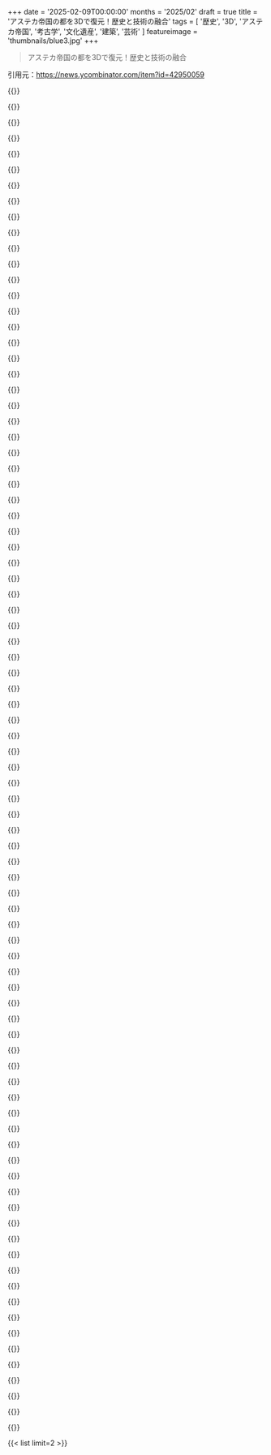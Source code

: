 +++
date = '2025-02-09T00:00:00'
months = '2025/02'
draft = true
title = 'アステカ帝国の都を3Dで復元！歴史と技術の融合'
tags = [ '歴史', '3D', 'アステカ帝国', '考古学', '文化遺産', '建築', '芸術' ]
featureimage = 'thumbnails/blue3.jpg'
+++

> アステカ帝国の都を3Dで復元！歴史と技術の融合

引用元：https://news.ycombinator.com/item?id=42950059

{{<matomeQuote body="アメリカ大陸がコロンブス以前と以降でどう変わったかに興味ある人には、Charles C. Mannの1491と1493って本をおすすめするよ。特に1491は面白かった。" userName="StepWeiwu" createdAt="2025-02-09T17:03:58" color="#ff33a1">}}

{{<matomeQuote body="TenochtitlanについてのThe Fall of Civilizationsのエピソードもすごいよ。ポッドキャストのPaul M. M. Cooperが最近の発見をしっかり取り入れて、良い歴史を語ってる。" userName="atombender" createdAt="2025-02-09T21:24:53" color="#ff5c5c">}}

{{<matomeQuote body="それ、政治的な言説はないの？左翼的な視点じゃなくて、コンキスタドールに協力する部族がいたら、悪いヨーロッパ人に壊されたユートピアって話が崩れるよね。" userName="InDubioProRubio" createdAt="2025-02-10T09:17:39" color="">}}

{{<matomeQuote body="The Rest is Historyは保守的だけど、右派的じゃない考え方の人には向かないかも。歴史は政治とは切り離せないんだよね。" userName="jdgoesmarching" createdAt="2025-02-10T16:30:59" color="">}}

{{<matomeQuote body="そういう世界観は、苦しみを永遠にして、進展を阻む気がする。中東の二国家解決案も、ストーリーに固執しすぎてるように見える。" userName="InDubioProRubio" createdAt="2025-02-10T16:52:54" color="">}}

{{<matomeQuote body="The Rest is HistoryはCortezの話をバランス良く扱って、征服の双方の残虐行為もきちんと探求してるよ。La Malincheの重要性も触れてたし。" userName="s1artibartfast" createdAt="2025-02-10T17:06:16" color="#ff33a1">}}

{{<matomeQuote body="ありがとう！興味深い複雑さを教えてくれそうだね。試してみることにするよ。" userName="InDubioProRubio" createdAt="2025-02-11T09:25:19" color="">}}

{{<matomeQuote body="同じく「The Conquest of New Spain」って本もおすすめだよ。Cortesの兵士の第一人者としての視点があって、事実が時に fictionよりも驚くべきことを示してる。" userName="bennyfreshness" createdAt="2025-02-09T18:30:47" color="#38d3d3">}}

{{<matomeQuote body="もちろん、ほとんどの人がアステカに対して色んな理由で嫌悪感を持ってたから、スペイン帝国の登場の機会は少なかったかも。アステカも相当残酷だったし。" userName="crooked-v" createdAt="2025-02-10T01:20:56" color="">}}

{{<matomeQuote body="もしそれが気に入ったなら、この歴史小説もおすすめだよ。" userName="lucretian" createdAt="2025-02-10T18:29:25" color="">}}

{{<matomeQuote body="『The Fifth Sun: A new history of the Aztecs』って本、ナワトル語で書かれてて、訳はCamille Townsendがしてるんだ。アステカが征服をどう見ていたかが描かれてて、最初は征服とは思ってなかったみたい。また、テノチティトランの街の詳細もあって、今の都市と同じくらい洗練されてたって。" userName="fyrepuffs" createdAt="2025-02-10T01:21:10" color="#45d325">}}

{{<matomeQuote body="Randy Newmanの『The Great Nations of Europe』って曲があるんだけど、歴史の教訓としてオススメだよ。歌詞にはコロンブスがインディアに向かって航海したけどサルバドールを見つけたって内容がある。" userName="MichaelMoser123" createdAt="2025-02-10T05:47:01" color="">}}

{{<matomeQuote body="どちらの本も素晴らしい！植えられた食料森林の話に感動した。" userName="UI_at_80x24" createdAt="2025-02-09T17:54:41" color="">}}

{{<matomeQuote body="このおすすめのコメント、めっちゃ同意だわ。情報が濃いし、文体もクリアで上手いジャーナリズムって感じ。" userName="sho_hn" createdAt="2025-02-09T21:03:45" color="#785bff">}}

{{<matomeQuote body="すごいね！こういう地図の再構築が他の古代都市でも見られたらいいな。マンハッタンのビフォーアフターを知りたいなら、『Mannahatta』を読むのをオススメするよ。" userName="blancotech" createdAt="2025-02-09T17:17:03" color="">}}

{{<matomeQuote body="こういう都市が全体で戦略的に計画されているのって本当にすごいよね。ほとんどのヨーロッパの都市は無計画で迷路みたいだった。" userName="ecocentrik" createdAt="2025-02-09T15:40:46" color="#38d3d3">}}

{{<matomeQuote body="西欧のほとんどの内陸ケルトの「都市」は防御に特化した構造で、アステカの都市も似たような動機で築かれていた。テノチティトランも他の都市と同様、領土を制御して守るためだ。" userName="robwwilliams" createdAt="2025-02-09T19:42:21" color="">}}

{{<matomeQuote body="それはちょっと単純化しすぎだよ。中世ヨーロッパの都市も防衛目的で計画されてたけど、封建制度の影響で中央集権の大きな都市にはなかなか投資されなかったんだ。テノチティトランは帝国の中心に築かれたんだし。" userName="ajross" createdAt="2025-02-09T17:32:57" color="">}}

{{<matomeQuote body="たしかに、ヨーロッパの君主も機会のある時には計画を立ててたよ。例えばリスボンは1755年の地震後にグリッドで再建された。パリもオスマンによる改造の成果なんだ。" userName="noelwelsh" createdAt="2025-02-09T18:38:32" color="#38d3d3">}}

{{<matomeQuote body="メキシコシティのグリッドは今でも見えるよ。再建の時の運河が至る所に見えるけど、徐々に埋め立てられて通りになったんだ。" userName="throwup238" createdAt="2025-02-09T15:59:43" color="">}}

{{<matomeQuote body="メキシコの都市計画を軽視するわけじゃないけど、メキシカの人たちは新しい地域を湖から作るため、自然に長方形を作ることになったんだよね。カナルの掘削もあったけど、湖の一部をそのままにするとか工夫してたみたい。古代のメソアメリカの都市建設者は、特に神殿やボールコートの周辺でグリッド状の街を作るのが好きだったと思うね。" userName="staplung" createdAt="2025-02-09T17:11:26" color="#ff33a1">}}

{{<matomeQuote body="逆に、ヨーロッパの街のレイアウトの方が好きだな。グリッドは特に凄いとは思わないし、特定の都市組織の印に過ぎないんじゃないかな。" userName="noelwelsh" createdAt="2025-02-09T16:02:36" color="">}}

{{<matomeQuote body="これってどんなレイアウトなの？" userName="venusenvy47" createdAt="2025-02-09T19:58:38" color="">}}

{{<matomeQuote body="基本的には木のような構造だよ。" userName="noelwelsh" createdAt="2025-02-09T21:38:35" color="">}}

{{<matomeQuote body="グリッドプランの都市について話すと、他のコメントに出てきた例は全然及ばないよ。モヘンジョダロは紀元前2500年頃に存在して、グレートバスという古代の公共水槽があるんだ。テノチティトランは15世紀だから、かなり最近のことだね。" userName="sprkv5" createdAt="2025-02-10T20:52:53" color="">}}

{{<matomeQuote body="今、アステカについての本（Fifth Sun）を読んでるんだけど、スペイン人とメキシカの出会いは人類史上最も壮大な出来事だと思う。失われたものが悲しいね。アーティストには感謝だよ。" userName="ks2048" createdAt="2025-02-09T14:59:14" color="#ff33a1">}}

{{<matomeQuote body="当時の第一人者の視点が書かれたものを読めるよ。”周りの光景を見て、これが世界の庭だと思った。あの日目にした驚異は、何も残らない。すべてが崩れ去ってしまった。”" userName="comrade1234" createdAt="2025-02-09T16:08:21" color="">}}

{{<matomeQuote body="アルバロ・エンリケのフィクション『You Dreamed of Empires』もチェックしてみて。登場人物の視点から語られていて、忘れられない読み物だよ。" userName="ioblomov" createdAt="2025-02-09T20:52:16" color="">}}

{{<matomeQuote body="アステカの未来の犠牲者には関係ないけどね。" userName="elnatro" createdAt="2025-02-09T15:59:21" color="">}}

{{<matomeQuote body="当時は人身御供をやってなかったんだよね。" userName="elnatro" createdAt="2025-02-09T22:02:11" color="">}}

{{<matomeQuote body="人を拷問したり、焼き殺したりするのって、人身御供と根本的に違うのかな？" userName="inkyoto" createdAt="2025-02-10T04:50:09" color="">}}

{{<matomeQuote body="宗教裁判よりもアステカの方が犠牲者の数が圧倒的に多かった。スペイン人の征服を助けたのも現地の人たちだったね。" userName="elnatro" createdAt="2025-02-14T00:23:00" color="">}}

{{<matomeQuote body="アステカの血の生贄のスケールは、当時の欧州のカトリックの残虐さを遥かに超えてたって知ってる？" userName="southernplaces7" createdAt="2025-02-10T07:59:06" color="#38d3d3">}}

{{<matomeQuote body="生贄から助けられた人たちも、新しい病気でたくさん死んじゃったから、結局死に方の選択くらいしかないかもね。" userName="southernplaces7" createdAt="2025-02-10T07:57:26" color="">}}

{{<matomeQuote body="過去に話題になったよね。" userName="precur" createdAt="2025-02-09T12:57:42" color="">}}

{{<matomeQuote body="1492年にモーリスがスペインから追い出された後、コルテスがテノチティトランに入ったんだ。スペインのカトリックは当時のワッハーブ派みたいなもんだよ。" userName="BXLE_1-1-BitIs1" createdAt="2025-02-09T18:50:01" color="">}}

{{<matomeQuote body="イスラエルでパレスチナ人がアラブ人と呼ばれるのは、イスラエル側の押し付けじゃないよ。歴史を読むとペルシャ人が目立つけど、そこは隠されちゃってる。" userName="thaumasiotes" createdAt="2025-02-09T20:23:15" color="">}}

{{<matomeQuote body="ペルシャ人やシリア人、エジプト人もアラブ化されたみたいに、トルコ人やモンゴル人もペルシファイされたんだよ。" userName="senderista" createdAt="2025-02-09T22:01:07" color="">}}

{{<matomeQuote body="トルコ人やモンゴル人はどうやってペルシファイされたの？" userName="thaumasiotes" createdAt="2025-02-09T23:49:23" color="">}}

{{<matomeQuote body="スペインのカトリック教徒が当時のワッハーブ派みたいだって話だけど、正直よく分からない。1518年にイベリアのモーロがまだ力を持ってたら、今日のラテンアメリカ人は“アラブ”って呼ばれてたのかな？ でも、モーロがアメリカに来る動機はなかったし、スペインとは違うアプローチだったと思うよ。" userName="lo_zamoyski" createdAt="2025-02-09T19:59:54" color="">}}

{{<matomeQuote body="スペインの新世界の植民地支配は再コンキスタの延長で、カネを持った地域の貴族たちのバランスを取るために行われたんだ。でも、モーロの王国は新世界に対してスペインとは全然違うアプローチをしただろうね。" userName="AlotOfReading" createdAt="2025-02-09T21:35:53" color="">}}

{{<matomeQuote body="再コンキスタってマジで資本主義の冒険だったのか？" userName="frozenport" createdAt="2025-02-10T03:20:45" color="">}}

{{<matomeQuote body="資本主義的じゃなかったよ、中世のスペインだったし。でも、15世紀中頃からイタリアの資金調達が重要になったのは確かで、新世界の征服でも影響大だよ。この辺、Wickhamが意見持ってるよ。" userName="AlotOfReading" createdAt="2025-02-10T04:07:25" color="">}}

{{<matomeQuote body="面白い対比だね。「先住民が多数派の国はグリーンランドだけ」って言ってるけど、アメリカ中心主義的な言葉だな。他の地域、特にパレスチナに当てはめるのは難しいよ。" userName="bbor" createdAt="2025-02-09T19:44:41" color="#785bff">}}

{{<matomeQuote body="「先住民が多数派の国はグリーンランドだけ」っておかしいよね。モンゴル、カザフスタン、キルギス、韓国、インドネシア、マダガスカル、エジプトとかどうなの？ グリーンランドの人々ってノルウェーの前からいたの？" userName="thaumasiotes" createdAt="2025-02-09T20:26:57" color="">}}

{{<matomeQuote body="VRヘッドセットでこれを探求したいな。" userName="scld" createdAt="2025-02-09T16:12:02" color="">}}

{{<matomeQuote body="トーマス・コレの3Dモデリングに関する記事もあるみたいだよ。" userName="stubish" createdAt="2025-02-10T01:19:07" color="">}}

{{<matomeQuote body="テノチティトランってさ、アステカの人たちが自分たちで発見したって話がすごいよね。実際、最初に誰が建てたのかは謎なんだよね。" userName="beepbooptheory" createdAt="2025-02-09T14:30:56" color="">}}

{{<matomeQuote body="違う街のこと考えてるんじゃない？テノチティトランはアステカがゼロから作り上げたんだよ。それじゃないならソースをちょうだい。" userName="loloquwowndueo" createdAt="2025-02-09T14:42:28" color="">}}

{{<matomeQuote body="親はおそらく近くのテオティワカンのことを考えてるね。誰が建てたかは分かってるけど、アステカに比べて詳しくは知られてないし。アステカはテオティワカンの遺跡を発見して神話化したんだよ。" userName="viciousvoxel" createdAt="2025-02-09T14:54:24" color="">}}

{{<matomeQuote body="メキシカは他の場所から来てこの街を建てたから、既に他の人たちや都市が周辺にいたんだ。メキシコ盆地は紀元前12000年頃から住まれてたから、最初の人々の歴史が残ってないのは驚きじゃないね。" userName="ks2048" createdAt="2025-02-09T15:03:22" color="">}}

{{<matomeQuote body="あーごめん、確かにテオティワカンのこと考えてた…失敗した！" userName="beepbooptheory" createdAt="2025-02-09T15:54:42" color="">}}

{{<matomeQuote body="Tで始まる何か。英語話者としてはその名前が混同しやすいんだよね。" userName="shermantanktop" createdAt="2025-02-09T17:16:00" color="">}}

{{<matomeQuote body="何か神秘的な人々やエイリアンが、計画的な都市を作って他の人に渡したなんて思うの？現代のアメリカ人には、そう見えるかもしれないけど。" userName="ecocentrik" createdAt="2025-02-09T15:56:41" color="">}}

{{<matomeQuote body="まず、街を間違えたから、ここでは関係ない話だね。でももっと広く考えると、テオティワカンが面白いと思う理由はそこなんだ。アステカの人たちもその土地の起源から遠く離れていたことに気づくのが楽しいんだよね。" userName="beepbooptheory" createdAt="2025-02-09T16:22:50" color="#38d3d3">}}

{{<matomeQuote body="コメントに文脈を与えてくれてありがとう。’どうやってそれができたの？’って質問は、’なんで俺たちはできなかったの？’って質問と似てるから、興味がある人たちは文化の物語を乗り越えていくことができるんだよ。" userName="ecocentrik" createdAt="2025-02-09T17:04:12" color="#ff33a1">}}

{{<matomeQuote body="テノchtitlanについて面白い話があるんだけど、アステカの人たちが自分たちで発見したって言われてるんだよね。アステカは最近征服したグループだから、あまり驚かないけど、事実かどうかはわからないよね。" userName="thaumasiotes" createdAt="2025-02-09T20:42:17" color="">}}

{{<matomeQuote body="めっちゃクール！メキシコシティに住んでたし、ここは本当にその通りだと思う。もっとこういうの見たいな。" userName="NickC25" createdAt="2025-02-09T17:58:33" color="">}}

{{<matomeQuote body="アステカの興亡についてのポッドキャストをおすすめするよ。https://fallofcivilizationspodcast.com/2019/12/16/episode-9-..." userName="wlll" createdAt="2025-02-09T17:45:13" color="">}}

{{<matomeQuote body="何世紀も昔からの道が今も残ってるのが魅力的だよね。" userName="threatripper" createdAt="2025-02-09T14:17:54" color="">}}

{{<matomeQuote body="その通りだね。Museo Nacional de Antropologíaの地図でも見れるよ。エル・ペリフェリコとか主要な道は昔の堤防に沿ってるんだ。" userName="sayrer" createdAt="2025-02-09T22:52:01" color="">}}

{{<matomeQuote body="北アメリカの「ヒスパニック」と現地の文化グループとのつながりが少ないのが不思議だな。今の「ヒスパニック」は多くが先住民の子孫だと思うけど。" userName="pfannkuchen" createdAt="2025-02-09T17:09:17" color="">}}

{{<matomeQuote body="「ヒスパニック」は先住民の子孫が多いってこと？アメリカ大陸は大体、純粋先住民、混血（メスティーソ）、主にヨーロッパ系に分けられるよ。" userName="jcranmer" createdAt="2025-02-09T18:26:34" color="">}}

{{<matomeQuote body="ヒスパニックの遺伝的背景は個人差があるし、見た目が「白人」でも、ヨーロッパ系の先祖が多い人が多い。文化的には、彼らはアステカよりもヨーロッパ文化に近いと思うよ。" userName="lupusreal" createdAt="2025-02-09T17:23:31" color="">}}

{{<matomeQuote body="この見方はちょっと英語圏的で、時代遅れな人種観かも。カトリックの植民地帝国は、プロテスタントとは違った文化的融合を見せたんだ。" userName="lo_zamoyski" createdAt="2025-02-09T20:53:28" color="">}}

{{<matomeQuote body="「ヒスパニック」はラテンアメリカの人々が実際に持ってるアイデンティティよりも一般的な用語だよ。ホームリージョンを大事にしてる。" userName="r14c" createdAt="2025-02-10T03:21:13" color="">}}

{{<matomeQuote body="征服者と被征服者の話ばかりを重視しすぎじゃない？今も生きている文化があって、先祖の交流を超えて独自に発展しているよ。ほとんどの人が両者の混ざった存在だし、文化的伝統も明らかにその融合でできている（特にDia de los Muertosとか）。多くのヒスパニックはこれを自分たちの一部として捉えてて、現代政治の観点で古いグループを切り分けるのは無理だよ。文化の失われた部分を再構築するのも簡単じゃない。Cape Colouredsみたいに、育った文化から独自の文化を持つグループもいるし。" userName="miningape" createdAt="2025-02-09T19:51:30" color="#38d3d3">}}

{{<matomeQuote body="めっちゃすごいね！タイムマシンがあったら行ってみたいけど、幽霊のような存在として。" userName="tempodox" createdAt="2025-02-09T14:56:46" color="">}}

{{<matomeQuote body="幽霊としてタイムスリップしたい、病気とか危険に影響されることもないしね。VRの過去を体験する窓みたいに想像してる。" userName="xandrius" createdAt="2025-02-09T16:00:33" color="">}}

{{<matomeQuote body="昔のMyst PCゲームのシーンみたいだね。" userName="sizzzzlerz" createdAt="2025-02-09T15:34:08" color="">}}

{{<matomeQuote body="浮いている都市にはたくさんの木があったの？" userName="jostmey" createdAt="2025-02-09T19:20:40" color="">}}

{{<matomeQuote body="うん、chinampasの境には木が生えてることもあるよ。" userName="marc_abonce" createdAt="2025-02-09T20:20:43" color="#45d325">}}

{{<matomeQuote body="このコメント、AIが生成したように感じる人いない？" userName="winslett" createdAt="2025-02-09T15:39:50" color="">}}

{{<matomeQuote body="スマホのAIアシスタントがあるから、区別が難しいね。補完や明確化のために使われることが多いけど、盲目的なAIの言い換えにはコストがあって、個人の声を失ったり、やたらと熱心で繰り返しがちになっちゃう。" userName="lastdong" createdAt="2025-02-09T16:29:59" color="">}}

{{<matomeQuote body="（再読してみると、AIのように聞こえるね）" userName="tecleandor" createdAt="2025-02-09T17:01:03" color="">}}

{{<matomeQuote body="；)" userName="lastdong" createdAt="2025-02-09T17:17:54" color="">}}

{{<matomeQuote body="AIのコメントと本物のコメントの見分けがつかない時代になっちゃったね。目立つのはひどくダサい内容だけだけど、AIがここまで上手くなったってことだね。" userName="zamadatix" createdAt="2025-02-09T16:20:31" color="">}}

{{<matomeQuote body="すごい！でも、下水問題が気になるな。" userName="marstall" createdAt="2025-02-09T13:14:41" color="">}}

{{<matomeQuote body="下水はチナンパの運河を使ってボートで運ばれてたんだよ。スペインの占領下でほとんどが壊されちゃって、病気の広がりに一役買ったかもしれない。" userName="viciousvoxel" createdAt="2025-02-09T15:05:11" color="">}}

{{<matomeQuote body="悲しい話だよね。ヨーロッパ人は劣った土木技術を持ちながら、軍事力で文明を壊すだけでなく、技術を吸収できてないんだから。" userName="ecocentrik" createdAt="2025-02-09T16:08:41" color="#45d325">}}

{{<matomeQuote body="実はTlaxcaltecasがアステカ征服の大部分を担ってたんだ。征服後はスペインから特権も与えられて、単純じゃない物語だよ。" userName="kykeonaut" createdAt="2025-02-09T23:41:03" color="">}}

{{<matomeQuote body="確かにTlaxcaltecasはアステカを倒したけど、すぐに支配権を握れなくなって、スペインが戻ってきて圧倒したんだ。技術を破壊する悲劇を否定したくてコメントしたよ。" userName="ecocentrik" createdAt="2025-02-10T13:04:29" color="">}}

{{<matomeQuote body="カホキアも興味深い場所だよね。" userName="29athrowaway" createdAt="2025-02-09T15:19:00" color="">}}

{{<matomeQuote body="インスパイアされる部分もあるけど、人々が火を使ってたのに煙が描かれてないのは問題だと思う。重要な要素が欠けてると誤解を招くよ。" userName="m0llusk" createdAt="2025-02-09T11:51:05" color="">}}

{{<matomeQuote body="メキシコ盆地では52年周期の終わりにすべての火を消して一つの火から再点火する新火の儀式があるんだ。その時の描写だろうね。問題解決！" userName="ferfumarma" createdAt="2025-02-09T12:22:20" color="">}}

{{<matomeQuote body="兄弟、彼らがベッドのわらを一個ずつ描かなかったなんて聞いたら驚くよ。" userName="ImPleadThe5th" createdAt="2025-02-09T12:27:34" color="">}}



{{< list limit=2 >}}
